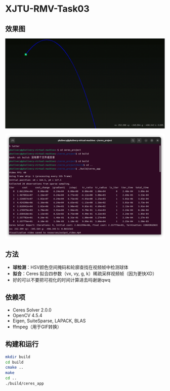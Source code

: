 # XJTU-RMV-Task03

## 效果图

![球体轨迹拟合](resources/output.gif)

![截图](resources/截图.png)

## 方法

- **球检测**：HSV颜色空间掩码和轮廓查找在视频帧中检测球体
- **拟合**：Ceres 拟合四参数（vx, vy, g, k）稀疏采样视频帧（因为更快XD）
- 好的可以不要把可视化的时间计算进去吗谢谢qwq

## 依赖项

- Ceres Solver 2.0.0
- OpenCV 4.5.4
- Eigen, SuiteSparse, LAPACK, BLAS
- ffmpeg（用于GIF转换）

## 构建和运行

```bash
mkdir build
cd build
cmake ..
make
cd ..
./build/ceres_app
```
